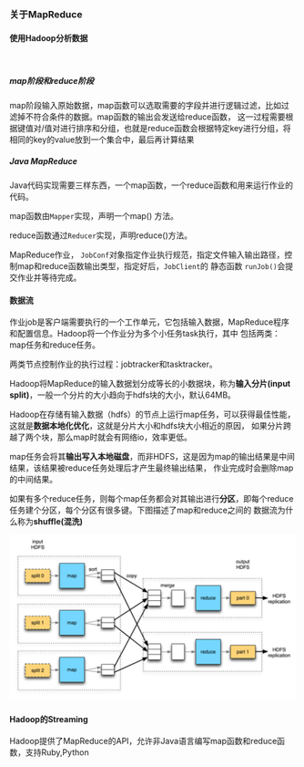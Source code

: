 ### 关于MapReduce

#### 使用Hadoop分析数据

<br/>

##### map阶段和reduce阶段

map阶段输入原始数据，map函数可以选取需要的字段并进行逻辑过滤，比如过滤掉不符合条件的数据。map函数的输出会发送给reduce函数，
这一过程需要根据键值对/值对进行排序和分组，也就是reduce函数会根据特定key进行分组，将相同的key的value放到一个集合中，最后再计算结果

##### Java MapReduce

Java代码实现需要三样东西，一个map函数，一个reduce函数和用来运行作业的代码。

map函数由`Mapper`实现，声明一个map() 方法。

reduce函数通过`Reducer`实现，声明reduce()方法。

MapReduce作业， `JobConf`对象指定作业执行规范，指定文件输入输出路径，控制map和reduce函数输出类型，指定好后，`JobClient`的
静态函数 `runJob()`会提交作业并等待完成。

#### 数据流

作业job是客户端需要执行的一个工作单元，它包括输入数据，MapReduce程序和配置信息。Hadoop将一个作业分为多个小任务task执行，其中
包括两类：map任务和reduce任务。

两类节点控制作业的执行过程：jobtracker和tasktracker。

Hadoop将MapReduce的输入数据划分成等长的小数据块，称为**输入分片(input split)**，一般一个分片的大小趋向于hdfs块的大小，默认64MB。

Hadoop在存储有输入数据（hdfs）的节点上运行map任务，可以获得最佳性能，这就是**数据本地化优化**，这就是分片大小和hdfs块大小相近的原因，
如果分片跨越了两个块，那么map时就会有网络io，效率更低。

map任务会将其**输出写入本地磁盘**，而非HDFS，这是因为map的输出结果是中间结果，该结果被reduce任务处理后才产生最终输出结果，
作业完成时会删除map的中间结果。

如果有多个reduce任务，则每个map任务都会对其输出进行**分区**，即每个reduce任务建个分区，每个分区有很多键。下图描述了map和reduce之间的
数据流为什么称为**shuffle(混洗)**

![hadoop-shuffle](../../image/bigData/Hadoop权威指南/hadoop-shuffle.gif)

#### Hadoop的Streaming

Hadoop提供了MapReduce的API，允许非Java语言编写map函数和reduce函数，支持Ruby,Python